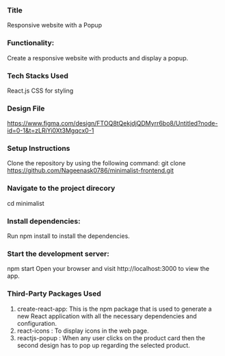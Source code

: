 ### Title
Responsive website with a Popup

### Functionality:
Create a responsive website with products and display a popup.

### Tech Stacks Used
React.js
CSS for styling 

### Design File
https://www.figma.com/design/FTOQ8tQekjdjQDMyrr6bo8/Untitled?node-id=0-1&t=zLRiYi0Xt3Mgqcx0-1

### Setup Instructions
Clone the repository by using the following command:
git clone https://github.com/Nageenask0786/minimalist-frontend.git
### Navigate to the project direcory
cd minimalist
### Install dependencies: 
Run npm install to install the dependencies.

### Start the development server:
npm start Open your browser and visit http://localhost:3000 to view the app.

### Third-Party Packages Used
1. create-react-app: This is the npm package that is used to generate a new React application with all the necessary dependencies and configuration.
2. react-icons : To display icons in the web page.
3. reactjs-popup :  When any user clicks on the product card then the second design has to pop up regarding the selected product.

